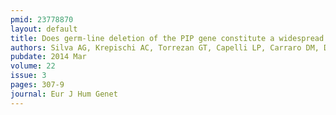 ```yaml
---
pmid: 23778870
layout: default
title: Does germ-line deletion of the PIP gene constitute a widespread risk for cancer?
authors: Silva AG, Krepischi AC, Torrezan GT, Capelli LP, Carraro DM, D'Angelo CS, Koiffmann CP, Zatz M, Naslavsky MS, Masotti C, Otto PA, Achatz MI, Mills RE, Lee C, Pearson PL, Rosenberg C
pubdate: 2014 Mar
volume: 22
issue: 3
pages: 307-9
journal: Eur J Hum Genet
---
```

